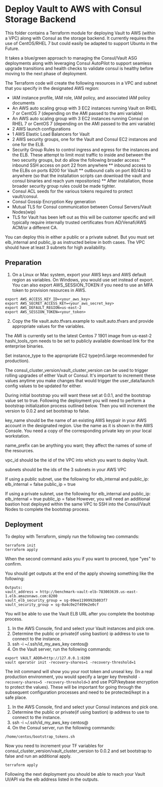 # Deploy Vault to AWS with Consul Storage Backend

This folder contains a Terraform module for deploying Vault to AWS (within a VPC) along with Consul as the storage backend. It currently requires the use of CentOS/RHEL 7 but could easily be adapted to support Ubuntu in the Future.

It takes a blue/green approach to managing the Consul/Vault ASG deployments along with leveraging Consul AutoPilot to support seamless upgrade transitions and health checks to validate consul is healthy before moving to the next phase of deployment.

The Terraform code will create the following resources in a VPC and subnet that you specify in the designated AWS region:
* IAM instance profile, IAM role, IAM policy, and associated IAM policy documents
* An AWS auto scaling group with 3 EC2 instances running Vault on RHEL 7 or CentOS 7 (depending on the AMI passed to the ami variable)
* An AWS auto scaling group with 3 EC2 instances running Consul on RHEL 7 or CentOS 7 (depending on the AMI passed to the ami variable)
* 2 AWS launch configurations
* 1 AWS Elastic Load Balancers for Vault
* 2 AWS security groups, one for the Vault and Consul EC2 instances and one for the ELB.
* Security Group Rules to control ingress and egress for the instances and the ELB. These attempt to limit most traffic to inside and between the two security groups, but do allow the following broader access:
** inbound SSH access on port 22 from anywhere
** inbound access to the ELBs on ports 8200 for Vault
** outbound calls on port 80/443 to anywhere (so that the installation scripts can download the vault and consul binaries and reach yum repositories)
** After installation, those broader security group rules could be made tighter.
* Consul ACL seeds for the various tokens required to protect vault/consul.
* Consul Gossip Encryption Key generation
* Mutual TLS for Consul communication between Consul Servers/Vault Nodes(wip)
* TLS for Vault has been left out as this will be customer specific and will typically require internally trusted certificates from AD/Venafi/AWS ACM/or a different CA.

You can deploy this in either a public or a private subnet.  But you must set elb_internal and public_ip as instructed below in both cases. The VPC should have at least 3 subnets for high availability.

## Preparation
1. On a Linux or Mac system, export your AWS keys and AWS default region as variables. On Windows, you would use set instead of export. You can also export AWS_SESSION_TOKEN if you need to use an MFA token to provision resources in AWS.

```
export AWS_ACCESS_KEY_ID=<your_aws_key>
export AWS_SECRET_ACCESS_KEY=<your_aws_secret_key>
export AWS_DEFAULT_REGION=us-east-2
export AWS_SESSION_TOKEN=<your_token>
```
2. Copy the file vault.auto.tfvars.example to vault.auto.tfvars and provide appropriate values for the variables.

The AMI is currently set to the latest Centos 7 1901 image from us-east-2
hashi_tools_rpm needs to be set to publicly available download link for the enterprise binaries.

Set instance_type to the appropriate EC2 type(m5.large recommended for production).

The consul_cluster_version/vault_cluster_version can be used to trigger rolling upgrades of either Vault or Consul.  It's important to increment these values anytime you make changes that would trigger the user_data/launch config values to be updated for either.

During initial bootstrap you will want these set at 0.0.1, and the bootstrap value set to true.  Following the deployment you will need to perform a bootstrap initialization process outlined below.  Then you will increment the version to 0.0.2 and set bootstrap to false.

key_name should be the name of an existing AWS keypair in your AWS account in the designated region. Use the name as it is shown in the AWS Console.  You need a copy of the corresponding private key on your local workstation.

name_prefix can be anything you want; they affect the names of some of the resources.

vpc_id should be the id of the VPC into which you want to deploy Vault.

subnets should be the ids of the 3 subnets in your AWS VPC

If using a public subnet, use the following for elb_internal and public_ip:
elb_internal = false
public_ip = true

If using a private subnet, use the following for elb_internal and public_ip:
elb_internal = true
public_ip = false
However, you will need an additional bastion host deployed within the same VPC to SSH into the Consul/Vault Nodes to complete the bootstrap process.

## Deployment
To deploy with Terraform, simply run the following two commands:

```
terraform init
terraform apply
```
When the second command asks you if you want to proceed, type "yes" to confirm.

You should get outputs at the end of the apply showing something like the following:
```
Outputs:
vault_address = http://benchmark-vault-elb-783003639.us-east-1.elb.amazonaws.com:8200
vault_elb_security_group = sg-09ee1199992b803f7
vault_security_group = sg-0a4c0e2f499e2e0cf
```

You will be able to use the Vault ELB URL after you complete the bootstrap process.

1. In the AWS Console, find and select your Vault instances and pick one.
1. Determine the public or private(if using bastion) ip address to use to connect to the instance.
1. ssh -i ~/.ssh/id_my_aws_key centos@<ip address>
1. On the Vault server, run the following commands:

```
export VAULT_ADDR=http://127.0.0.1:8200
vault operator init -recovery-shares=1 -recovery-threshold=1
```
The init command will show you your root token and unseal key. (In a real production environment, you would specify a larger key threshold `-recovery-shares=5 -recovery-threshold=3` and use PGP/keybase encryption to protect the values). These will be important for going through the subsequent configuration processes and need to be protected/kept in a safe place.

1. In the AWS Console, find and select your Consul instances and pick one.
1. Determine the public or private(if using bastion) ip address to use to connect to the instance.
1. ssh -i ~/.ssh/id_my_aws_key centos@<ip address>
1. On the Consul server, run the following commands:

```
/home/centos/bootstrap_tokens.sh
```

Now you need to increment your TF variables for consul_cluster_version/vault_cluster_version to 0.0.2 and set bootstrap to false and run an additional apply.
```
terraform apply
```

Following the next deployment you should be able to reach your Vault UI/API via the elb address listed in the outputs.